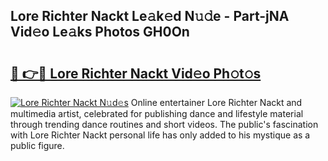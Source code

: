 ## Lore Richter Nackt Le𝚊k𝚎d N𝚞𝚍e - Part-jNA Vid𝚎o Le𝚊ks Photos GH0On

# <h2><a href="http://fb768q.evod.top/?m=Lore+Richter+Nackt">🔗 👉🔴 Lore Richter Nackt Vid𝚎o Ph𝚘t𝚘s</a></h2>

[![Lore Richter Nackt N𝚞d𝚎s](https://i.imgur.com/8V9OHl7.gif)](http://fb768q.evod.top/?m=Lore+Richter+Nackt)
Online entertainer Lore Richter Nackt and multimedia artist, celebrated for publishing dance and lifestyle material through trending dance routines and short videos. The public's fascination with Lore Richter Nackt personal life has only added to his mystique as a public figure. 
